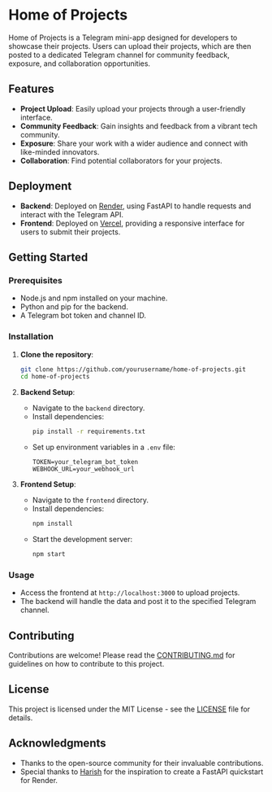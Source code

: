 # Home of Projects

Home of Projects is a Telegram mini-app designed for developers to showcase their projects. Users can upload their projects, which are then posted to a dedicated Telegram channel for community feedback, exposure, and collaboration opportunities.

## Features

- **Project Upload**: Easily upload your projects through a user-friendly interface.
- **Community Feedback**: Gain insights and feedback from a vibrant tech community.
- **Exposure**: Share your work with a wider audience and connect with like-minded innovators.
- **Collaboration**: Find potential collaborators for your projects.

## Deployment

- **Backend**: Deployed on [Render](https://render.com), using FastAPI to handle requests and interact with the Telegram API.
- **Frontend**: Deployed on [Vercel](https://vercel.com), providing a responsive interface for users to submit their projects.

## Getting Started

### Prerequisites

- Node.js and npm installed on your machine.
- Python and pip for the backend.
- A Telegram bot token and channel ID.

### Installation

1. **Clone the repository**:
   ```bash
   git clone https://github.com/yourusername/home-of-projects.git
   cd home-of-projects
   ```

2. **Backend Setup**:
   - Navigate to the `backend` directory.
   - Install dependencies:
     ```bash
     pip install -r requirements.txt
     ```
   - Set up environment variables in a `.env` file:
     ```
     TOKEN=your_telegram_bot_token
     WEBHOOK_URL=your_webhook_url
     ```

3. **Frontend Setup**:
   - Navigate to the `frontend` directory.
   - Install dependencies:
     ```bash
     npm install
     ```
   - Start the development server:
     ```bash
     npm start
     ```

### Usage

- Access the frontend at `http://localhost:3000` to upload projects.
- The backend will handle the data and post it to the specified Telegram channel.

## Contributing

Contributions are welcome! Please read the [CONTRIBUTING.md](CONTRIBUTING.md) for guidelines on how to contribute to this project.

## License

This project is licensed under the MIT License - see the [LICENSE](LICENSE) file for details.

## Acknowledgments

- Thanks to the open-source community for their invaluable contributions.
- Special thanks to [Harish](https://harishgarg.com) for the inspiration to create a FastAPI quickstart for Render.
